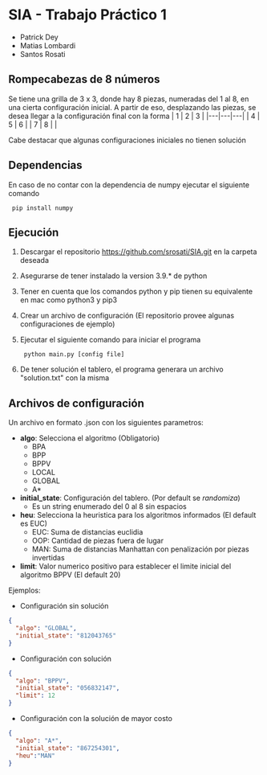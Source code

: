 # SIA - Trabajo Práctico 1
- Patrick Dey
- Matias Lombardi
- Santos Rosati

## Rompecabezas de 8 números

Se tiene una grilla de 3 x 3, donde hay 8 piezas, numeradas del 1 al 8, en una cierta configuración inicial. A partir de eso, desplazando las piezas, se desea llegar a la configuración final con la forma
| 1 | 2 | 3 |
|---|---|---|
| 4 | 5 | 6 |
| 7 | 8 |   |

Cabe destacar que algunas configuraciones iniciales no tienen solución
## Dependencias
En caso de no contar con la dependencia de numpy ejecutar el siguiente comando
	 
	 pip install numpy
	
## Ejecución
1) Descargar el repositorio https://github.com/srosati/SIA.git en la carpeta deseada
2) Asegurarse de tener instalado la version 3.9.* de python
3) Tener en cuenta que los comandos python y pip tienen su equivalente en mac como python3 y pip3
4) Crear un archivo de configuración (El repositorio provee algunas configuraciones de ejemplo)
5) Ejecutar el siguiente comando para iniciar el programa	

		python main.py [config file]
6) De tener solución el tablero, el programa generara un archivo "solution.txt" con la misma
## Archivos de configuración
Un archivo en formato .json con los siguientes parametros:
- **algo**: Selecciona el algoritmo (Obligatorio)
	- BPA
	- BPP
	- BPPV
	- LOCAL
	- GLOBAL
	- A*
- **initial_state**: Configuración del tablero. (Por default se _randomiza_)
	- Es un string enumerado del 0 al 8 sin espacios
- **heu**: Selecciona la heuristica para los algoritmos informados (El default es EUC)
	- EUC: Suma de distancias euclidia
	- OOP: Cantidad de piezas fuera de lugar
	- MAN: Suma de distancias Manhattan con penalización por piezas invertidas
- **limit**: Valor numerico positivo para establecer el limite inicial del algoritmo BPPV (El default 20)

Ejemplos: 
- Configuración sin solución 
```json
{ 
  "algo": "GLOBAL",
  "initial_state": "812043765" 
}
```
- Configuración con solución 
```json
{ 
  "algo": "BPPV",
  "initial_state": "056832147",
  "limit": 12
}
```
- Configuración con la solución de mayor costo
```json
{ 
  "algo": "A*",
  "initial_state": "867254301",
  "heu":"MAN"
}
```
